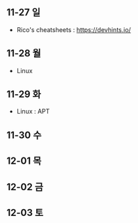 ## 11-27 일
- Rico's cheatsheets : https://devhints.io/
## 11-28 월
- Linux
## 11-29 화
- Linux : APT
## 11-30 수

## 12-01 목

## 12-02 금

## 12-03 토


